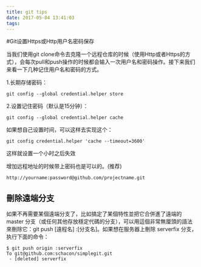 ```yaml
---
title: git tips
date: 2017-05-04 13:41:03
tags:
---
```


#Git设置Https或Http用户名密码保存
 

当我们使用git clone命令去克隆一个远程仓库的时候（使用Http或者Https的方式），会每次pull和push操作的时候都会输入一次用户名和密码操作。接下来我们来看一下几种记住用户名和密码的方式。

1.长期存储密码：

 `git config --global credential.helper store`

2.设置记住密码（默认是15分钟）：

    git config --global credential.helper cache

如果想自己设置时间，可以这样去实现这个：

    git config credential.helper 'cache --timeout=3600'

这样就设置一个小时之后失效

增加远程地址的时候带上密码也是可以的。(推荐)

    http://yourname:password@github.com/projectname.git

## 刪除遠端分支 ##
如果不再需要某個遠端分支了，比如搞定了某個特性並把它合併進了遠端的 master 分支（或任何其他存放穩定代碼的分支），可以用這個非常無厘頭的語法來刪除它：git push [遠程名] :[分支名]。如果想在服务器上刪除 serverfix 分支，执行下面的命令：

	$ git push origin :serverfix
	To git@github.com:schacon/simplegit.git
	 - [deleted] serverfix